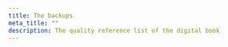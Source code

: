 ```yaml
---
title: The backups
meta_title: ""
description: The quality reference list of the digital book
---
```

